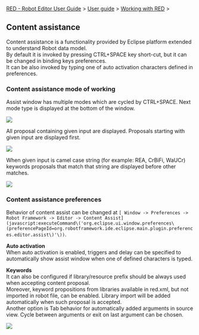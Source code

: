 [RED - Robot Editor User Guide](../../index.md) > [User
guide](../user_guide.md) > [Working with RED](../working_with_RED.md) >

## Content assistance

Content assistance is a functionality provided by Eclipse platform extended to
understand Robot data model.  
By default it is invoked by pressing CTRL+SPACE key short-cut, but it can be
changed in binding keys preferences.  
It can be also invoked by typing one of auto activation characters defined in
preferences.  

### Content assistance mode of working

Assist window has multiple modes which are cycled by CTRL+SPACE. Next mode
type is displayed at the bottom of the window.  
  
![](images/content-assist-modes.gif)  
  
  
All proposal containing given input are displayed. Proposals starting with
given input are displayed first.  
  
![](images/content-assist-search.png)  
  
  
When given input is camel case string (for example: REA, CrBiFi, WaUCr)
keywords proposals that match that string are displayed before other matches.  
  
![](images/content-assist-camel-case.png)  
  
  

### Content assistance preferences

Behavior of content assist can be changed at `[ Window -> Preferences -> Robot
Framework -> Editor -> Content
Assist](javascript:executeCommand\('org.eclipse.ui.window.preferences\(preferencePageId=org.robotframework.ide.eclipse.main.plugin.preferences.editor.assist\)'\))`.  
  
**Auto activation**  
When auto activation is enabled, triggers and delay can be specified to
automatically show assist window when one of defined characters is typed.  
  
**Keywords**  
It can also be configured if library/resource prefix should be always used
when accepting content proposal.  
Moreover, keyword propositions from libraries available in red.xml, but not
imported in robot file, can be enabled. Library import will be added
automatically when such proposal is accepted.  
Another option is Tab behavior for automatically added arguments in source
view. Cycle between arguments or exit on last argument can be chosen.  
  
![](images/content-assist-pref.png)  
  

